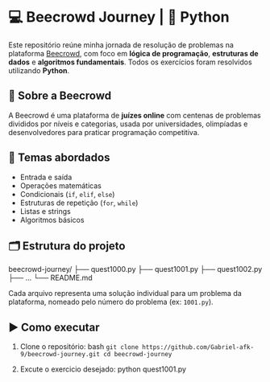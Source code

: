 # 💻 Beecrowd Journey | 🐍 Python

Este repositório reúne minha jornada de resolução de problemas na plataforma [Beecrowd](https://www.beecrowd.com.br/), com foco em **lógica de programação**, **estruturas de dados** e **algoritmos fundamentais**. Todos os exercícios foram resolvidos utilizando **Python**.

## 📘 Sobre a Beecrowd

A Beecrowd é uma plataforma de **juízes online** com centenas de problemas divididos por níveis e categorias, usada por universidades, olimpíadas e desenvolvedores para praticar programação competitiva.

## 🧠 Temas abordados

- Entrada e saída
- Operações matemáticas
- Condicionais (`if`, `elif`, `else`)
- Estruturas de repetição (`for`, `while`)
- Listas e strings
- Algoritmos básicos

## 🗂️ Estrutura do projeto
beecrowd-journey/
├── quest1000.py
├── quest1001.py
├── quest1002.py
├── ...
└── README.md

Cada arquivo representa uma solução individual para um problema da plataforma, nomeado pelo número do problema (ex: `1001.py`).

## ▶️ Como executar

1. Clone o repositório:
bash
`git clone https://github.com/Gabriel-afk-9/beecrowd-journey.git
cd beecrowd-journey`
 
2. Excute o exercicio desejado:
python quest1001.py

